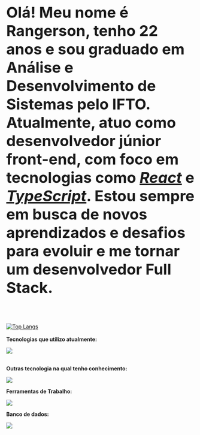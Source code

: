 <p style="font-size: 40px">
  <b>
    Olá! Meu nome é Rangerson, tenho 22 anos e sou graduado em Análise e Desenvolvimento de Sistemas pelo IFTO. Atualmente, atuo como desenvolvedor júnior front-end, com foco em tecnologias como <u><i>React</i></u> e <u><i>TypeScript</i></u>. Estou sempre em busca de novos aprendizados e desafios para evoluir e me tornar um desenvolvedor Full Stack.
  </b>
</p>
<br>

[![Top Langs](https://github-readme-stats.vercel.app/api/top-langs/?username=RangersonTI&theme=catppuccin_latte&icons=true&theme=transparent&layout=compact&langs_count=8)](https://github.com/RangersonTI/github-readme-stats)
<br>
<br>
<b>Tecnologias que utilizo atualmente:</b>
<p align="left">
  <a href="https://skillicons.dev">
    <img src="https://skillicons.dev/icons?i=html,css,ts,react,styledcomponents,materialui,vite" />
  </a>
</p>
<br>
<b>Outras tecnologia na qual tenho conhecimento:</b>

<p align="left">
  <a href="https://skillicons.dev">
    <img src="https://skillicons.dev/icons?i=cpp,cs,java,python,django,js,arduino,bootstrap" />
  </a>
</p>

<b>Ferramentas de Trabalho:</b>
<p align="left">
  <a href="https://skillicons.dev">
    <img src="https://skillicons.dev/icons?i=figma,vscode,github,linux,windows" />
  </a>
</p>

<b>Banco de dados:</b>
<p align="left">
  <a href="https://skillicons.dev">
    <img src="https://skillicons.dev/icons?i=mysql,sqlite" />
  </a>
</p>
